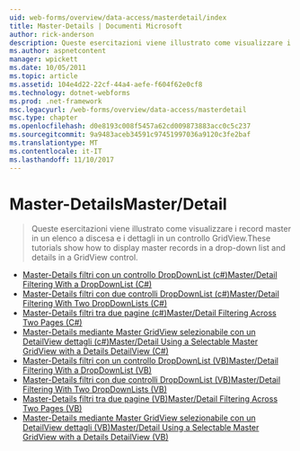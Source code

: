 ```yaml
---
uid: web-forms/overview/data-access/masterdetail/index
title: Master-Details | Documenti Microsoft
author: rick-anderson
description: Queste esercitazioni viene illustrato come visualizzare i record master in un elenco a discesa e i dettagli in un controllo GridView.
ms.author: aspnetcontent
manager: wpickett
ms.date: 10/05/2011
ms.topic: article
ms.assetid: 104e4d22-22cf-44a4-aefe-f604f62e0cf8
ms.technology: dotnet-webforms
ms.prod: .net-framework
msc.legacyurl: /web-forms/overview/data-access/masterdetail
msc.type: chapter
ms.openlocfilehash: d0e8193c008f5457a62cd009873883acc0c5c237
ms.sourcegitcommit: 9a9483aceb34591c97451997036a9120c3fe2baf
ms.translationtype: MT
ms.contentlocale: it-IT
ms.lasthandoff: 11/10/2017
---
```

<a name="masterdetail"></a><span data-ttu-id="d9243-103">Master-Details</span><span class="sxs-lookup"><span data-stu-id="d9243-103">Master/Detail</span></span>
====================
> <span data-ttu-id="d9243-104">Queste esercitazioni viene illustrato come visualizzare i record master in un elenco a discesa e i dettagli in un controllo GridView.</span><span class="sxs-lookup"><span data-stu-id="d9243-104">These tutorials show how to display master records in a drop-down list and details in a GridView control.</span></span>


- [<span data-ttu-id="d9243-105">Master-Details filtri con un controllo DropDownList (c#)</span><span class="sxs-lookup"><span data-stu-id="d9243-105">Master/Detail Filtering With a DropDownList (C#)</span></span>](master-detail-filtering-with-a-dropdownlist-cs.md)
- [<span data-ttu-id="d9243-106">Master-Details filtri con due controlli DropDownList (c#)</span><span class="sxs-lookup"><span data-stu-id="d9243-106">Master/Detail Filtering With Two DropDownLists (C#)</span></span>](master-detail-filtering-with-two-dropdownlists-cs.md)
- [<span data-ttu-id="d9243-107">Master-Details filtri tra due pagine (c#)</span><span class="sxs-lookup"><span data-stu-id="d9243-107">Master/Detail Filtering Across Two Pages (C#)</span></span>](master-detail-filtering-across-two-pages-cs.md)
- [<span data-ttu-id="d9243-108">Master-Details mediante Master GridView selezionabile con un DetailView dettagli (c#)</span><span class="sxs-lookup"><span data-stu-id="d9243-108">Master/Detail Using a Selectable Master GridView with a Details DetailView (C#)</span></span>](master-detail-using-a-selectable-master-gridview-with-a-details-detailview-cs.md)
- [<span data-ttu-id="d9243-109">Master-Details filtri con un controllo DropDownList (VB)</span><span class="sxs-lookup"><span data-stu-id="d9243-109">Master/Detail Filtering With a DropDownList (VB)</span></span>](master-detail-filtering-with-a-dropdownlist-vb.md)
- [<span data-ttu-id="d9243-110">Master-Details filtri con due controlli DropDownList (VB)</span><span class="sxs-lookup"><span data-stu-id="d9243-110">Master/Detail Filtering With Two DropDownLists (VB)</span></span>](master-detail-filtering-with-two-dropdownlists-vb.md)
- [<span data-ttu-id="d9243-111">Master-Details filtri tra due pagine (VB)</span><span class="sxs-lookup"><span data-stu-id="d9243-111">Master/Detail Filtering Across Two Pages (VB)</span></span>](master-detail-filtering-across-two-pages-vb.md)
- [<span data-ttu-id="d9243-112">Master-Details mediante Master GridView selezionabile con un DetailView dettagli (VB)</span><span class="sxs-lookup"><span data-stu-id="d9243-112">Master/Detail Using a Selectable Master GridView with a Details DetailView (VB)</span></span>](master-detail-using-a-selectable-master-gridview-with-a-details-detailview-vb.md)
